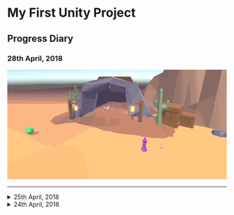 # My First Unity Project
## Progress Diary

### 28th April, 2018
![dialogue](gifs/28-04-18.gif "dialogue")

---



<details><summary>25th April, 2018</summary>

![interactions](gifs/25-04-18.gif "interactions")
</details>



<details><summary>24th April, 2018</summary>

![pathfinding](gifs/24-04-18.gif "pathfinding")
</details>